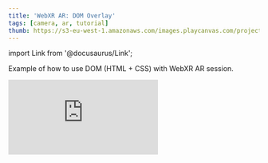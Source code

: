 ```yaml
---
title: 'WebXR AR: DOM Overlay'
tags: [camera, ar, tutorial]
thumb: https://s3-eu-west-1.amazonaws.com/images.playcanvas.com/projects/12/747233/D92E6B-image-75.jpg
---
```


import Link from '@docusaurus/Link';

Example of how to use DOM (HTML + CSS) with WebXR AR session.

<div className="iframe-container">
    <iframe loading="lazy" src="https://playcanv.as/p/S01LYTIU/" title="WebXR AR: DOM Overlay" webkitallowfullscreen="true" mozallowfullscreen="true" allow="autoplay" allowfullscreen="true" allowvr="" scrolling="no" frameborder="0" />
</div>

<Link to='https://playcanvas.com/editor/project/691979/'>Open Project ↗</Link>
